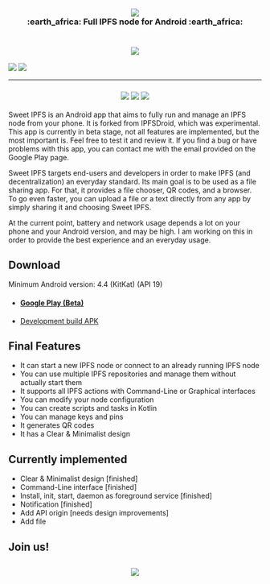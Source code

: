 <h3 align="center">
    <img src="https://i.imgur.com/YM1XneZ.png"/>
    <br>
    :earth_africa: Full IPFS node for Android :earth_africa:
    <br><br><br>
    <a href="https://play.google.com/store/apps/details?id=fr.rhaz.ipfs.sweet"><img src="http://ligi.de/img/play_badge.png"/></a>
</h3>


[![](https://i.imgur.com/dhxagpE.png)](https://steemit.com/ipfs/@hazae41/sweet-ipfs-full-ipfs-node-for-android#upvote_button)
[![](https://i.imgur.com/iolftLK.png)](https://github.com/RHazDev/Sweet-IPFS/)

<hr>

<h3 align="center">
    <img src="https://i.imgur.com/SDWWc3x.png"/>
    <img src="https://i.imgur.com/wwJwSgb.png"/>
    <img src="https://i.imgur.com/PDXHr8C.png"/>
</h3>

Sweet IPFS is an Android app that aims to fully run and manage an IPFS node from your phone.
It is forked from IPFSDroid, which was experimental. This app is currently in beta stage, not all features are implemented, but the most important is. Feel free to test it and review it. If you find a bug or have problems with this app, you can contact me with the email provided on the Google Play page.

Sweet IPFS targets end-users and developers in order to make IPFS (and decentralization) an everyday standard.
Its main goal is to be used as a file sharing app. For that, it provides a file chooser, QR codes, and a browser. To go even faster, you can upload a file or a text directly from any app by simply sharing it and choosing Sweet IPFS.

At the current point, battery and network usage depends a lot on your phone and your Android version, and may be high. I am working on this in order to provide the best experience and an everyday usage.

## Download

Minimum Android version: 4.4 (KitKat) (API 19)

- #### [Google Play (Beta)](https://play.google.com/store/apps/details?id=fr.rhaz.ipfs.sweet)

- [Development build APK](https://github.com/RHazDev/Sweet-IPFS/raw/master/app/apk/sweetipfs-0.1.3-debug.apk)

## Final Features
- It can start a new IPFS node or connect to an already running IPFS node
- You can use multiple IPFS repositories and manage them without actually start them
- It supports all IPFS actions with Command-Line or Graphical interfaces
- You can modify your node configuration
- You can create scripts and tasks in Kotlin
- You can manage keys and pins
- It generates QR codes
- It has a Clear & Minimalist design

## Currently implemented
- Clear & Minimalist design [finished]
- Command-Line interface [finished]
- Install, init, start, daemon as foreground service [finished]
- Notification [finished]
- Add API origin [needs design improvements]
- Add file

## Join us!

<h2 align="center">
    <a href="https://discord.gg/ttVYe8S"><img src="https://i.imgur.com/aT9BaNV.png"/></a>
</h2>
